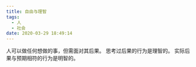 ```yaml
---
title: 自由与理智
tags:
  - 人
  - 社会
date: 2020-03-29 18:49:14
---
```



人可以做任何想做的事，但需面对其后果。
思考过后果的行为是理智的。
实际后果与预期相符的行为是明智的。
